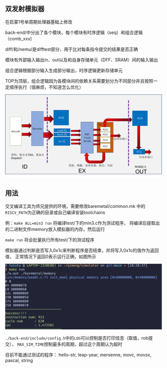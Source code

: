 ## 双发射模拟器

在启蒙1号单周期处理器基础上修改

back-end/中分出了各个模块，每个模块有时序逻辑（seq）和组合逻辑（comb_xxx)

diff/和/nemu/是difftest部分，用于比对每条指令提交的结果是否正确

模块有外部输入输出in、out以及和自身存储单元（DFF、SRAM）间的输入输出

组合逻辑根据部分输入生成部分输出，时序逻辑更新存储单元

TOP为顶层，组合逻辑因为各模块间的依赖关系需要划分为不同部分并且按照一定顺序执行（很麻烦，不知道怎么优化）


![后端架构图](./图片1.png)

## 用法

交叉编译工具为师兄提供的环境，需要修改baremetal/common.mk
中的`RISCV_PATH`为正确的目录或自己编译安装toolchains

例：`make ALL=min3 run` 将编译test/下的min3.c作为测试程序，
将编译后提取出的二进制文件memory放入模拟器的内存，然后运行

`make run` 将会批量执行所有test/下的测试程序

模拟器通过判断是否写入0x1c来判断程序是否结束，并将写入0x1c的值作为返回值，
正常情况下返回0表示运行正确，如图所示

![success](./success.png)

`./back-end/include/config.h`中的`LOG`可以控制是否打印信息（取值，rob提交），
`MAX_SIM_TIME`控制最多的周期，超过这个周期认为超时

目前不能通过测试的程序：
hello-str, leap-year, mersenne, movc, movsx, pascal, string


